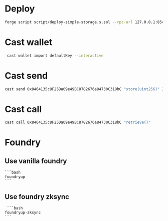 # Deploy

```bash
forge script script/deploy-simple-storage.s.sol --rpc-url 127.0.0.1:8545 --broadcast --account anvil-default --sender 0x70997970c51812dc3a010c7d01b50e0d17dc79c8 -vvvv
```

# Cast wallet

```bash
 cast wallet import defaultKey --interactive
```

# Cast send

```bash
cast send 0x8464135c8F25Da09e49BC8782676a84730C318bC "store(uint256)" 123 --rpc-url 127.0.0.1:8545 --account anvil-default
```

# Cast call

```bash
cast call 0x8464135c8F25Da09e49BC8782676a84730C318bC "retrieve()"
```

# Foundry

## Use vanilla foundry

    ```bash
    foundryup
    ```

## Use foundry zksync

     ```bash
    foundryup-zksync
    ```
